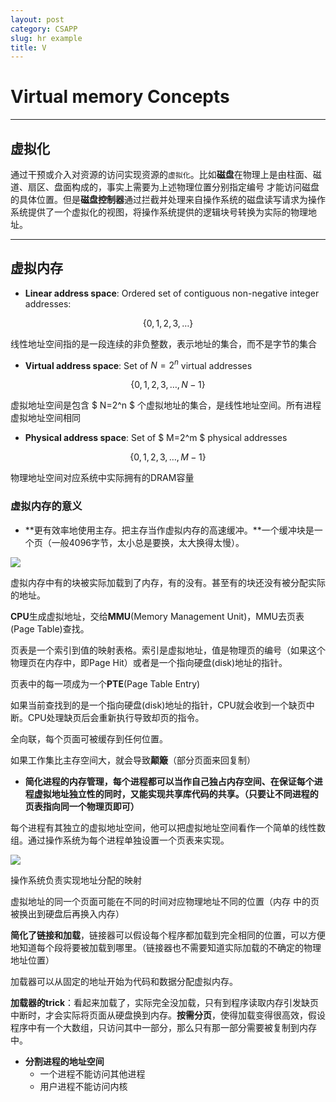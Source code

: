 ```yaml
---
layout: post
category: CSAPP
slug: hr example
title: V
---
```


# Virtual memory Concepts

---

## 虚拟化

通过干预或介入对资源的访问实现资源的`虚拟化`。比如**磁盘**在物理上是由柱面、磁道、扇区、盘面构成的，事实上需要为上述物理位置分别指定编号 才能访问磁盘的具体位置。但是**磁盘控制器**通过拦截并处理来自操作系统的磁盘读写请求为操作系统提供了一个虚拟化的视图，将操作系统提供的逻辑块号转换为实际的物理地址。

---

## 虚拟内存

- **Linear address space**: Ordered set of contiguous non-negative integer addresses:

$$
\{0,1,2,3,\dots \}
$$

线性地址空间指的是一段连续的非负整数，表示地址的集合，而不是字节的集合

- **Virtual address space**: Set of $N=2^n$  virtual addresses

$$
\{0,1,2,3,\dots,N-1\}
$$

虚拟地址空间是包含 $ N=2^n $ 个虚拟地址的集合，是线性地址空间。所有进程虚拟地址空间相同

- **Physical address space**: Set of $ M=2^m $ physical  addresses 

$$
\{0,1,2,3,\dots,M-1\}
$$

物理地址空间对应系统中实际拥有的DRAM容量

### 虚拟内存的意义

- **更有效率地使用主存。把主存当作虚拟内存的高速缓冲。**一个缓冲块是一个页（一般4096字节，太小总是要换，太大换得太慢）。

![](../../www/assets/pic/1.png)

虚拟内存中有的块被实际加载到了内存，有的没有。甚至有的块还没有被分配实际的地址。

**CPU**生成虚拟地址，交给**MMU**(Memory Management  Unit)，MMU去页表(Page Table)查找。

页表是一个索引到值的映射表格。索引是虚拟地址，值是物理页的编号（如果这个物理页在内存中，即Page Hit）或者是一个指向硬盘(disk)地址的指针。

页表中的每一项成为一个**PTE**(Page Table Entry)

如果当前查找到的是一个指向硬盘(disk)地址的指针，CPU就会收到一个缺页中断。CPU处理缺页后会重新执行导致却页的指令。

全向联，每个页面可被缓存到任何位置。

如果工作集比主存空间大，就会导致**颠簸**（部分页面来回复制）

- **简化进程的内存管理，每个进程都可以当作自己独占内存空间、在保证每个进程虚拟地址独立性的同时，又能实现共享库代码的共享。（只要让不同进程的页表指向同一个物理页即可）**

每个进程有其独立的虚拟地址空间，他可以把虚拟地址空间看作一个简单的线性数组。通过操作系统为每个进程单独设置一个页表来实现。

![](../../www/assets/pic/2.png)

操作系统负责实现地址分配的映射

虚拟地址的同一个页面可能在不同的时间对应物理地址不同的位置（内存 中的页被换出到硬盘后再换入内存）

**简化了链接和加载**，链接器可以假设每个程序都加载到完全相同的位置，可以方便地知道每个段将要被加载到哪里。（链接器也不需要知道实际加载的不确定的物理地址位置）

加载器可以从固定的地址开始为代码和数据分配虚拟内存。

**加载器的trick**：看起来加载了，实际完全没加载，只有到程序读取内存引发缺页中断时，才会实际将页面从硬盘换到内存。**按需分页**，使得加载变得很高效，假设程序中有一个大数组，只访问其中一部分，那么只有那一部分需要被复制到内存中。

- **分割进程的地址空间**
  - 一个进程不能访问其他进程
  - 用户进程不能访问内核


